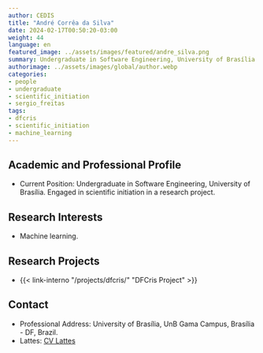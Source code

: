 ```yaml
---
author: CEDIS
title: "André Corrêa da Silva"
date: 2024-02-17T00:50:20-03:00
weight: 44
language: en
featured_image: ../assets/images/featured/andre_silva.png
summary: Undergraduate in Software Engineering, University of Brasília
authorimage: ../assets/images/global/author.webp
categories: 
- people
- undergraduate
- scientific_initiation
- sergio_freitas
tags: 
- dfcris
- scientific_initiation
- machine_learning
---
```

## Academic and Professional Profile
- Current Position: Undergraduate in Software Engineering, University of Brasília. Engaged in scientific initiation in a research project. 

## Research Interests
- Machine learning.

## Research Projects
- {{< link-interno "/projects/dfcris/" "DFCris Project" >}}

## Contact
- Professional Address: University of Brasília, UnB Gama Campus, Brasília - DF, Brazil.
- Lattes: [CV Lattes](http://lattes.cnpq.br/7541182802224042)